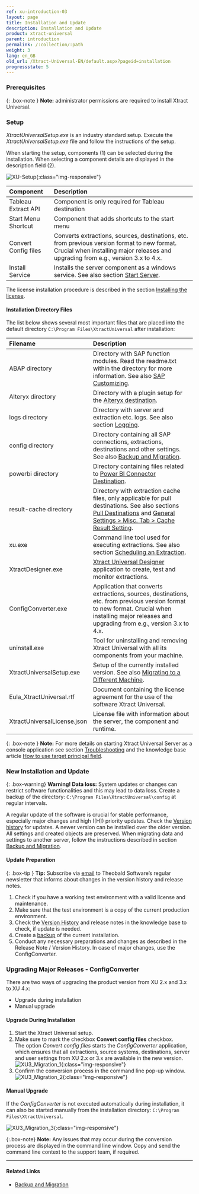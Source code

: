 ```yaml
---
ref: xu-introduction-03
layout: page
title: Installation and Update
description: Installation and Update
product: xtract-universal
parent: introduction
permalink: /:collection/:path
weight: 3
lang: en_GB
old_url: /Xtract-Universal-EN/default.aspx?pageid=installation
progressstate: 5
---
```

### Prerequisites

{: .box-note }
**Note:** administrator permissions are required to install Xtract Universal.

### Setup

*XtractUniversalSetup.exe* is an industry standard setup.  Execute the *XtractUniversalSetup.exe* file and follow the instructions of the setup.

When starting the setup, components (1) can be selected during the installation. When selecting a component details are displayed in the description field (2).

![XU-Setup](/img/content/xu/XU_Setup_2.png){:class="img-responsive"}

|Component | Description |
|:----|:---|
|Tableau Extract API | Component is only required for Tableau destination |
|Start Menu Shortcut | Component that adds shortcuts to the start menu |
|Convert Config files | Converts extractions, sources, destinations, etc. from previous version format to new format. Crucial when installing major releases and upgrading from e.g., version 3.x to 4.x.|
|Install Service | Installs the server component as a windows service. See also section [Start Server](../server/start-server).|

The license installation procedure is described in the section [Installing the license](license#installing-the-xtract-universal-license---xtractuniversallicensejson).

#### Installation Directory Files
The list below shows several most important files that are placed into the default directory ``C:\Program Files\XtractUniversal`` after installation:

|Filename | Description |
|:----|:---|
| ABAP directory | Directory with SAP function modules. Read the readme.txt within the directory for more information. See also [SAP Customizing](../sap-customizing).|
| Alteryx directory| Directory with a plugin setup for the [Alteryx destination](../xu-destinations/alteryx/alteryx-requirements).|
| logs directory| Directory with server and extraction etc. logs. See also section [Logging](../logging). |
| config directory | Directory containing all SAP connections, extractions, destinations and other settings. See also [Backup and Migration](../advanced-techniques/backup-and-migration).|
| powerbi directory| Directory containing files related to [Power BI Connector Destination](../xu-destinations/Power-BI-Connector).|
| result-cache directory | Directory with extraction cache files, only applicable for pull destinations. See also sections [Pull Destinations](../xu-destinations#pull-and-push-destinations) and [General Settings > Misc. Tab > Cache Result Setting](../getting-started/general-settings#misc-tab).|
| xu.exe | Command line tool used for executing extractions. See also section [Scheduling an Extraction](../advanced-techniques/scheduling_extraction). |
| XtractDesigner.exe | [Xtract Universal Designer](../getting-started/designer-overview) application to create, test and monitor extractions.|
| ConfigConverter.exe| Application that converts extractions, sources, destinations, etc. from previous version format to new format. Crucial when installing major releases and upgrading from e.g., version 3.x to 4.x. |
| uninstall.exe| Tool for uninstalling and removing Xtract Universal with all its components from your machine. |
|XtractUniversalSetup.exe| Setup of the currently installed version. See also [Migrating to a Different Machine](../advanced-techniques/backup-and-migration#migration-to-a-different-machine).|
| Eula_XtractUniversal.rtf | Document containing the license agreement for the use of the software Xtract Universal.|
| XtractUniversalLicense.json |  License file with information about the server, the component and runtime. |


{: .box-note }
**Note:** For more details on starting Xtract Universal Server as a console application see section [Troubleshooting](./troubleshooting) and the knowledge base article [How to use target principal field](https://kb.theobald-software.com/xtract-universal/target-principal-TPN).


### New Installation and Update

{: .box-warning}
**Warning! Data loss:**
System updates or changes can restrict software functionalities and this may lead to data loss. 
Create a backup of the directory: `C:\Program Files\XtractUniversal\config` at regular intervals.

A regular update of the software is crucial for stable performance, especially major changes and high ([H]) priority
updates. Check the [Version history](https://kb.theobald-software.com/version-history) for updates. A newer version
can be installed over the older version. All settings and created objects are preserved. When migrating data and
settings to another server, follow the instructions described in section [Backup and Migration](../advanced-techniques/backup-and-migration).

#### Update Preparation

{: .box-tip }
**Tip:** Subscribe via [email](mailto:info@theobald-software.com) to Theobald Software’s regular newsletter that
informs about changes in the version history and release notes.

1. Check if you have a working test environment with a valid license and maintenance.
2. Make sure that the test environment is a copy of the current production environment.
3. Check the [Version History](https://kb.theobald-software.com/version-history) and release notes in the
knowledge base to check, if update is needed.
4. Create a [backup](../advanced-techniques/backup-and-migration) of the current installation.
5. Conduct any necessary preparations and changes as described in the Release Note / Version History. In case of major changes, use the ConfigConverter.

### Upgrading Major Releases - ConfigConverter

There are two ways of upgrading the product version from XU 2.x and 3.x to XU 4.x:
- Upgrade during installation
- Manual upgrade


#### Upgrade During Installation
1. Start the Xtract Universal setup.
2. Make sure to mark the checkbox **Convert config files** checkbox. <br>
The option *Convert config files* starts the *ConfigConverter* application, which ensures that all extractions, source systems, destinations, server and user settings from XU 2.x or 3.x are available in the new version. <br> 
![XU3_Migration_1](/img/content/XU4_Migration_1.png){:class="img-responsive"}
3. Confirm the conversion process in the command line pop-up window.  
![XU3_Migration_2](/img/content/XU3_Migration_2.png){:class="img-responsive"}


#### Manual Upgrade
If the *ConfigConverter* is not executed automatically during installation, it can also be started manually from the installation directory: ``C:\Program Files\XtractUniversal``. <br>

![XU3_Migration_3](/img/content/XU3_Migration_3.png){:class="img-responsive"}

{:.box-note}
**Note:** Any issues that may occur during the conversion process are displayed in the command line window. Copy and send the command line context to the support team, if required.   

****
#### Related Links
- [Backup and Migration](../advanced-techniques/backup-and-migration)